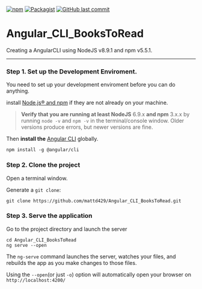 [![npm](https://img.shields.io/npm/v/npm.svg)]()  [![Packagist](https://img.shields.io/packagist/l/doctrine/orm.svg)](https://github.com/mattd429/Angular_CLI_BooksToRead/blob/master/LICENSE) [![GitHub last commit](https://img.shields.io/github/last-commit/google/skia.svg)](https://github.com/mattd429/Angular_CLI_BooksToRead/commit/d52a775982823604807caef631592831b7f95fc1)

# Angular_CLI_BooksToRead
Creating a AngularCLI using NodeJS v8.9.1 and npm v5.5.1.

---

### Step 1. Set up the Development Enviroment.

You need to set up  your development enviroment before you can do anything.

install [Node.js® and npm](https://nodejs.org/en/download/) if they are not already on your machine.

>**Verify that you are running at least NodeJS** 6.9.x **and npm** 3.x.x by running `node -v` and `npm -v` in the terminal/console window. Older versions produce errors, but newer versions are fine.

Then **install the** [Angular CLI](https://github.com/angular/angular-cli) globally.

```
npm install -g @angular/cli
```

### Step 2. Clone the project

Open a terminal window.

Generate a `git clone`:

```
git clone https://github.com/mattd429/Angular_CLI_BooksToRead.git
```

### Step 3. Serve the application

Go to the project directory and launch the server

```
cd Angular_CLI_BooksToRead
ng serve --open
```

The `ng-serve` command launches the server, watches your files, and rebuilds the app as you make changes to those files.

Using the `--open`(or just `-o`) option will automatically open your browser on `http://localhost:4200/`
